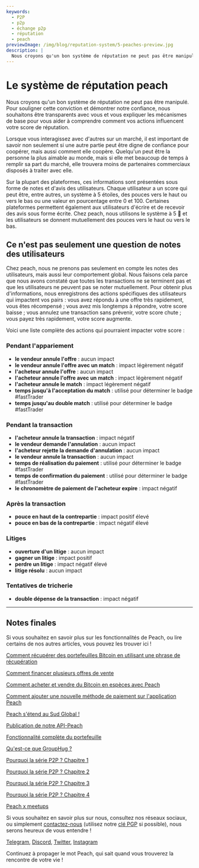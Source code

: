 ```yaml
---
keywords:
  - P2P
  - p2p
  - échange p2p
  - réputation
  - peach
previewImage: /img/blog/reputation-system/5-peaches-preview.jpg
description: |
  Nous croyons qu'un bon système de réputation ne peut pas être manipulé. Pour souligner cette conviction et démontrer notre confiance, nous souhaitons être transparents avec vous et vous expliquer les mécanismes de base pour vous aider à comprendre comment vos actions influencent votre score de réputation.
---
```


# Le système de réputation peach

Nous croyons qu'un bon système de réputation ne peut pas être manipulé. Pour souligner cette conviction et démontrer notre confiance, nous souhaitons être transparents avec vous et vous expliquer les mécanismes de base pour vous aider à comprendre comment vos actions influencent votre score de réputation.

Lorsque vous interagissez avec d'autres sur un marché, il est important de savoir non seulement si une autre partie peut être digne de confiance pour coopérer, mais aussi comment elle coopère. Quelqu'un peut être la personne la plus aimable au monde, mais si elle met beaucoup de temps à remplir sa part du marché, elle trouvera moins de partenaires commerciaux disposés à traiter avec elle.

Sur la plupart des plateformes, ces informations sont présentées sous forme de notes et d'avis des utilisateurs. Chaque utilisateur a un score qui peut être, entre autres, un système à 5 étoiles, des pouces vers le haut ou vers le bas ou une valeur en pourcentage entre 0 et 100. Certaines plateformes permettent également aux utilisateurs d'écrire et de recevoir des avis sous forme écrite. Chez peach, nous utilisons le système à 5 🍑 et les utilisateurs se donnent mutuellement des pouces vers le haut ou vers le bas.

## Ce n'est pas seulement une question de notes des utilisateurs

Chez peach, nous ne prenons pas seulement en compte les notes des utilisateurs, mais aussi leur comportement global. Nous faisons cela parce que nous avons constaté que toutes les transactions ne se terminent pas et que les utilisateurs ne peuvent pas se noter mutuellement. Pour obtenir plus d'informations, nous enregistrons des actions spécifiques des utilisateurs qui impactent vos pairs : vous avez répondu à une offre très rapidement, vous êtes récompensé ; vous avez mis longtemps à répondre, votre score baisse ; vous annulez une transaction sans prévenir, votre score chute ; vous payez très rapidement, votre score augmente.

Voici une liste complète des actions qui pourraient impacter votre score :

### Pendant l'appariement

- **le vendeur annule l'offre** : aucun impact
- **le vendeur annule l'offre avec un match** : impact légèrement négatif
- **l'acheteur annule l'offre** : aucun impact
- **l'acheteur annule l'offre avec un match** : impact légèrement négatif
- **l'acheteur annule le match** : impact légèrement négatif
- **temps jusqu'à l'acceptation du match** : utilisé pour déterminer le badge #fastTrader
- **temps jusqu'au double match** : utilisé pour déterminer le badge #fastTrader

### Pendant la transaction

- **l'acheteur annule la transaction** : impact négatif
- **le vendeur demande l'annulation** : aucun impact
- **l'acheteur rejette la demande d'annulation** : aucun impact
- **le vendeur annule la transaction** : aucun impact
- **temps de réalisation du paiement** : utilisé pour déterminer le badge #fastTrader
- **temps de confirmation du paiement** : utilisé pour déterminer le badge #fastTrader
- **le chronomètre de paiement de l'acheteur expire** : impact négatif

### Après la transaction

- **pouce en haut de la contrepartie** : impact positif élevé
- **pouce en bas de la contrepartie** : impact négatif élevé

### Litiges

- **ouverture d'un litige** : aucun impact
- **gagner un litige** : impact positif
- **perdre un litige** : impact négatif élevé
- **litige résolu** : aucun impact

### Tentatives de tricherie

- **double dépense de la transaction** : impact négatif

---

## Notes finales

Si vous souhaitez en savoir plus sur les fonctionnalités de Peach, ou lire certains de nos autres articles, vous pouvez les trouver ici !

[Comment récupérer des portefeuilles Bitcoin en utilisant une phrase de récupération](https://peachbitcoin.com/fr/blog/how-to-restore-peach-wallet/)

[Comment financer plusieurs offres de vente](https://peachbitcoin.com/fr/blog/funding-multiple-sell-offers/)

[Comment acheter et vendre du Bitcoin en espèces avec Peach](https://peachbitcoin.com/fr/blog/how-to-buy-and-sell-bitcoin-with-cash-using-peach/)

[Comment ajouter une nouvelle méthode de paiement sur l'application Peach](https://peachbitcoin.com/fr/blog/how-to-add-a-payment-method/)

[Peach s'étend au Sud Global !](https://peachbitcoin.com/fr/blog/peach-expands-to-the-global-south/)

[Publication de notre API-Peach](https://peachbitcoin.com/fr/blog/making-our-peach-api-public/)

[Fonctionnalité complète du portefeuille](https://peachbitcoin.com/fr/blog/full-wallet-functionality/)

[Qu'est-ce que GroupHug ?](https://peachbitcoin.com/fr/blog/group-hug/)

[Pourquoi la série P2P ? Chapitre 1](https://peachbitcoin.com/fr/blog/why-p2p-chapter-1/)

[Pourquoi la série P2P ? Chapitre 2](https://peachbitcoin.com/fr/blog/why-p2p-chapter-2/)

[Pourquoi la série P2P ? Chapitre 3](https://peachbitcoin.com/fr/blog/why-p2p-chapter-3-circular-economies/)

[Pourquoi la série P2P ? Chapitre 4](https://peachbitcoin.com/fr/blog/why-p2p-chapter-4-chains-of-trust/)

[Peach x meetups](https://peachbitcoin.com/fr/blog/peach-for-meetups/)

Si vous souhaitez en savoir plus sur nous, consultez nos réseaux sociaux, ou simplement [contactez-nous](mailto:hello@peachbitcoin.com) (utilisez notre [clé PGP](https://keys.openpgp.org/vks/v1/by-fingerprint/48339A19645E2E53488E0E5479E1B270FACD1BD2) si possible), nous serons heureux de vous entendre !

[Telegram](https://t.me/+GkOW1J-ixBBkZWRk), [Discord](https://discord.gg/ypeHz3SW54), [Twitter](https://twitter.com/peachbitcoin), [Instagram](https://instagram.com/peachbitcoin)

Continuez à propager le mot Peach, qui sait quand vous trouverez la rencontre de votre vie !

